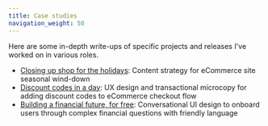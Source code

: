 ```yaml
---
title: Case studies
navigation_weight: 50
---
```


Here are some in-depth write-ups of specific projects and releases I've worked on in various roles. 

* [Closing up shop for the holidays](daye-closing-shop.md): Content strategy for eCommerce site seasonal wind-down
* [Discount codes in a day](discount-codes.md): UX design and transactional microcopy for adding discount codes to eCommerce checkout flow
* [Building a financial future, for free](multiply-conversational-design.md): Conversational UI design to onboard users through complex financial questions with friendly language
